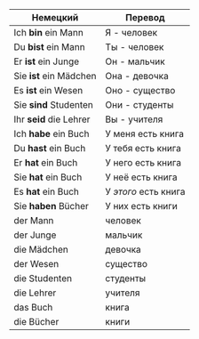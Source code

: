 Немецкий                | Перевод
------------------------|--------
Ich **bin** ein Mann    | Я - человек
Du **bist** ein Mann    | Ты - человек
Er **ist** ein Junge    | Он - мальчик
Sie **ist** ein Mädchen | Она - девочка
Es **ist** ein Wesen    | Оно - существо
Sie **sind** Studenten  | Они - студенты
Ihr **seid** die Lehrer | Вы - учителя
Ich **habe** ein Buch   | У меня есть книга
Du **hast** ein Buch    | У тебя есть книга
Er **hat** ein Buch     | У него есть книга
Sie **hat** ein Buch    | У неё есть книга
Es **hat** ein Buch     | У _этого_ есть книга
Sie **haben** Bücher    | У них есть книги
der Mann                | человек
der Junge               | мальчик
die Mädchen             | девочка
der Wesen               | существо
die Studenten           | студенты
die Lehrer              | учителя
das Buch                | книга
die Bücher              | книги
